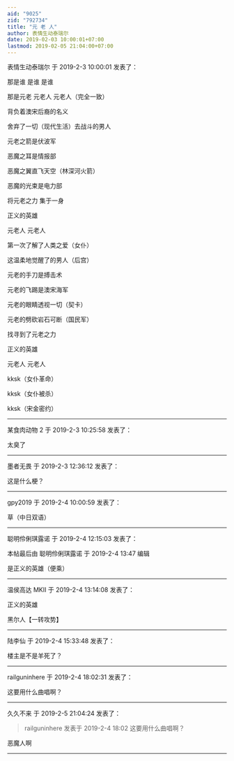 ```yaml
---
aid: "9025"
zid: "792734"
title: "元 老 人"
author: 表情生动泰瑞尔
date: 2019-02-03 10:00:01+07:00
lastmod: 2019-02-05 21:04:00+07:00
---
```


表情生动泰瑞尔 于 2019-2-3 10:00:01 发表了：

那是谁 是谁 是谁

那是元老 元老人 元老人（完全一致）

背负着澳宋后裔的名义

舍弃了一切（现代生活）去战斗的男人

元老之箭是伏波军

恶魔之耳是情报部

恶魔之翼直飞天空（林深河火箭）

恶魔的光束是电力部

将元老之力 集于一身

正义的英雄

元老人 元老人

第一次了解了人类之爱（女仆）

这温柔地觉醒了的男人（后宫）

元老的手刀是搏击术

元老的飞踢是澳宋海军

元老的眼睛透视一切（契卡）

元老的劈砍岩石可断（国民军）

找寻到了元老之力

正义的英雄

元老人 元老人

kksk（女仆革命）

kksk（女仆被杀）

kksk（宋金密约）

---

某食肉动物 2 于 2019-2-3 10:25:58 发表了：

太臭了

---

墨者无畏 于 2019-2-3 12:36:12 发表了：

这是什么梗？

---

gpy2019 于 2019-2-4 10:00:59 发表了：

草（中日双语）

---

聪明伶俐琪露诺 于 2019-2-4 12:15:03 发表了：

本帖最后由 聪明伶俐琪露诺 于 2019-2-4 13:47 编辑

是正义的英雄（便乘）

---

温侯高达 MKII 于 2019-2-4 13:14:08 发表了：

正义的英雄

黑尔人【一转攻势】

---

陆李仙 于 2019-2-4 15:33:48 发表了：

楼主是不是羊死了？

---

railguninhere 于 2019-2-4 18:02:31 发表了：

这要用什么曲唱啊？

---

久久不来 于 2019-2-5 21:04:24 发表了：

> railguninhere 发表于 2019-2-4 18:02 这要用什么曲唱啊？

恶魔人啊

---
